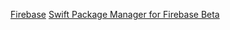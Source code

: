 [Firebase](https://firebase.google.com/)
[Swift Package Manager for Firebase Beta](https://github.com/firebase/firebase-ios-sdk/blob/master/SwiftPackageManager.md)